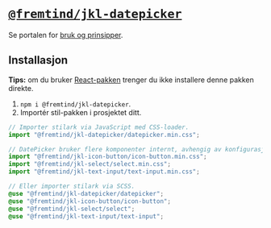 # [`@fremtind/jkl-datepicker`](https://jokul.fremtind.no/komponenter/datepicker)

Se portalen for [bruk og prinsipper](https://jokul.fremtind.no/komponenter/datepicker).

## Installasjon

**Tips:** om du bruker [React-pakken](../datepicker-react/) trenger du ikke installere denne pakken direkte.

1. `npm i @fremtind/jkl-datepicker`.
2. Importér stil-pakken i prosjektet ditt.

```js
// Importer stilark via JavaScript med CSS-loader.
import "@fremtind/jkl-datepicker/datepicker.min.css";

// DatePicker bruker flere komponenter internt, avhengig av konfigurasjon. Select blir bare brukt i utvidet velger.
import "@fremtind/jkl-icon-button/icon-button.min.css";
import "@fremtind/jkl-select/select.min.css";
import "@fremtind/jkl-text-input/text-input.min.css";
```

```scss
// Eller importer stilark via SCSS.
@use "@fremtind/jkl-datepicker/datepicker";
@use "@fremtind/jkl-icon-button/icon-button";
@use "@fremtind/jkl-select/select";
@use "@fremtind/jkl-text-input/text-input";
```
